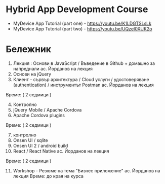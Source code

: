 # Hybrid App Development Course

- MyDevice App Tutorial (part one) - https://youtu.be/K1LDGTSLsLk
- MyDevice App Tutorial (part two) - https://youtu.be/UQzel0XUK2o

# Бележник
1) Лекция : Основи в JavaScript / Въведение в Github + домашно за напреднали ас. Йорданов на лекция
2) Основи на jQuery
3) Клиент - сървър архитектура / Cloud услуги / удостоверяване (authentication) / инструментът Postman ас. Йорданов на лекция

Време: ( 2 седмици )


4) Контролно
5) jQuery Mobile / Apache Cordova
6) Apache Cordova plugins

Време: ( 2 седмици )


7) контролно
8) Onsen UI / sqlite
0) Onsen UI 2 / android build 
10) React / React Native ас. Йорданов на лекция

Време: ( 2 седмици )


11) Workshop - Резюме на тема "Бизнес приложение" ас. Йорданов на лекция
Време: до края на курса


